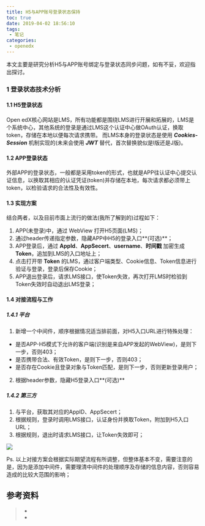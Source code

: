 ```yaml
---
title: H5与APP账号登录状态保持
toc: true
date: 2019-04-02 18:56:10
tags:
 - 笔记
categories:
 - openedx
---
```

本文主要是研究分析H5与APP账号绑定与登录状态同步问题，如有不妥，欢迎指出探讨。

### 1 登录状态技术分析
#### 1.1 H5登录状态
Open edX核心网站是LMS，所有功能都是围绕LMS进行开展和拓展的，LMS是个系统中心，其他系统的登录是通过LMS这个认证中心做OAuth认证，换取token，存储在本地以便每次请求携带。
而LMS本身的登录状态是使用 ***Cookies-Session*** 机制实现的(未来会使用 ***JWT*** 替代，首次替换貌似是I版还是J版)。

#### 1.2 APP登录状态
外部APP的登录状态，一般都是采用token的形式，也就是APP往认证中心提交认证信息，以换取其相应的认证凭证(token)并存储在本地，每次请求都必须带上token，以检验请求的合法性及有效性。

#### 1.3 实现方案
结合两者，以及目前市面上流行的做法(我所了解到的)过程如下：
1. APP(未登录)中，通过 WebView 打开H5页面(LMS)；
2. 通过header传递指定参数，隐藏APP中H5的登录入口**(可选)**；
3. APP登录后，通过 **AppId**、**AppSecert**、**username**、**时间戳** 加密生成 **Token**，追加到LMS的入口地址上；
4. 点击打开带 **Token** 的LMS，通过客户端类型、Cookie信息、Token信息进行验证与登录，登录后保存Cookie；
5. APP退出登录后，请求LMS接口，使Token失效，再次打开LMS时检验到Token失效时自动退出LMS登录；

#### 1.4 对接流程与工作
##### 1.4.1 平台
1. 新增一个中间件，顺序根据情况适当排前面，对H5入口URL进行特殊处理：
  - 是否APP-H5模式下允许的客户端(识别是来自APP发起的WebView)，是则下一步，否则403；
  - 是否携带合法、有效Token，是则下一步，否则403；
  - 是否存在Cookie且登录对象与Token匹配，是则下一步，否则更新登录用户；
2. 根据header参数，隐藏H5登录入口**(可选)**

##### 1.4.2 第三方
1. 与平台，获取其对应的AppID、AppSecert；
2. 根据规则，登录时调用LMS接口，认证身份并换取Token，附加到H5入口URL；
3. 根据规则，退出时请求LMS接口，让Token失效即可；

![](/media/editor/H5-APP时序图_20190306155411655051.jpg)

Ps. 以上对接方案会根据实际期望流程有所调整，但整体基本不变，需要注意的是，因为是添加中间件，需要理清中间件的处理顺序及存储的信息内容，否则容易造成的比较大范围的影响；




## 参考资料
> - []()
> - []()
